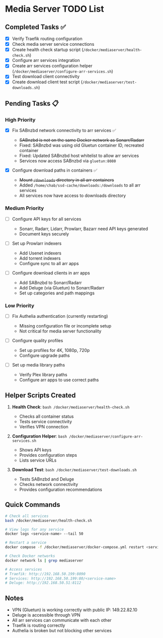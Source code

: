 # Media Server TODO List

## Completed Tasks ✅
- [x] Verify Traefik routing configuration
- [x] Check media server service connections
- [x] Create health check startup script (`/docker/mediaserver/health-check.sh`)
- [x] Configure arr services integration
- [x] Create arr services configuration helper (`/docker/mediaserver/configure-arr-services.sh`)
- [x] Test download client connectivity
- [x] Create download client test script (`/docker/mediaserver/test-downloads.sh`)

## Pending Tasks 📋

### High Priority
- [x] Fix SABnzbd network connectivity to arr services ✅
  - ~~SABnzbd is not on the same Docker network as Sonarr/Radarr~~
  - Fixed: SABnzbd was using old Gluetun container ID, recreated container
  - Fixed: Updated SABnzbd host whitelist to allow arr services
  - Services now access SABnzbd via `gluetun:8080`

- [x] Configure download paths in containers ✅
  - ~~Mount `/downloads` directory in all arr containers~~
  - Added `/home/chab/ssd-cache/downloads:/downloads` to all arr services
  - All services now have access to downloads directory

### Medium Priority
- [ ] Configure API keys for all services
  - Sonarr, Radarr, Lidarr, Prowlarr, Bazarr need API keys generated
  - Document keys securely

- [ ] Set up Prowlarr indexers
  - Add Usenet indexers
  - Add torrent indexers
  - Configure sync to all arr apps

- [ ] Configure download clients in arr apps
  - Add SABnzbd to Sonarr/Radarr
  - Add Deluge (via Gluetun) to Sonarr/Radarr
  - Set up categories and path mappings

### Low Priority
- [ ] Fix Authelia authentication (currently restarting)
  - Missing configuration file or incomplete setup
  - Not critical for media server functionality

- [ ] Configure quality profiles
  - Set up profiles for 4K, 1080p, 720p
  - Configure upgrade paths

- [ ] Set up media library paths
  - Verify Plex library paths
  - Configure arr apps to use correct paths

## Helper Scripts Created
1. **Health Check**: `bash /docker/mediaserver/health-check.sh`
   - Checks all container status
   - Tests service connectivity
   - Verifies VPN connection

2. **Configuration Helper**: `bash /docker/mediaserver/configure-arr-services.sh`
   - Shows API keys
   - Provides configuration steps
   - Lists service URLs

3. **Download Test**: `bash /docker/mediaserver/test-downloads.sh`
   - Tests SABnzbd and Deluge
   - Checks network connectivity
   - Provides configuration recommendations

## Quick Commands
```bash
# Check all services
bash /docker/mediaserver/health-check.sh

# View logs for any service
docker logs <service-name> --tail 50

# Restart a service
docker compose -f /docker/mediaserver/docker-compose.yml restart <service-name>

# Check Docker networks
docker network ls | grep mediaserver

# Access services
# Traefik: http://192.168.50.199:8090
# Services: http://192.168.50.199:80/<service-name>
# Deluge: http://192.168.50.51:8112
```

## Notes
- VPN (Gluetun) is working correctly with public IP: 149.22.82.10
- Deluge is accessible through VPN
- All arr services can communicate with each other
- Traefik is routing correctly
- Authelia is broken but not blocking other services